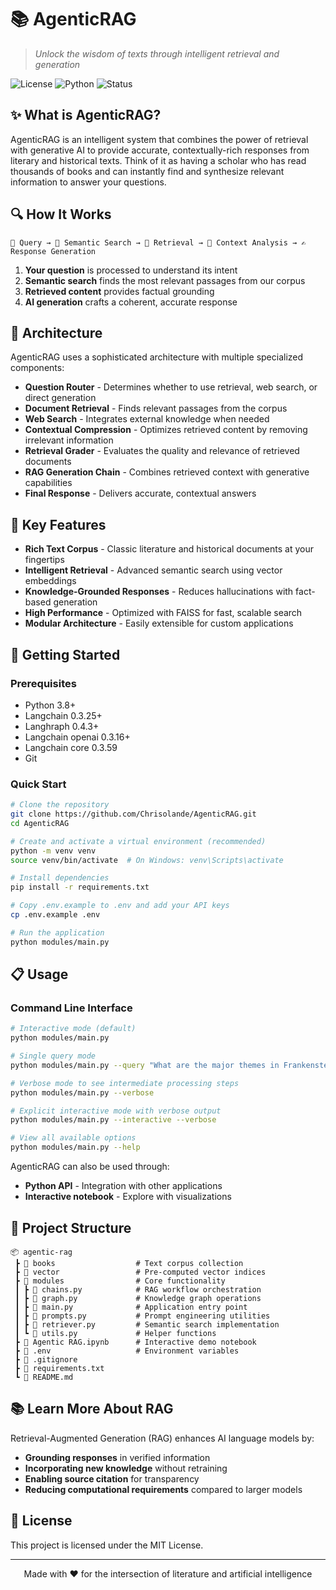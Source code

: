 # 📚 AgenticRAG

> *Unlock the wisdom of texts through intelligent retrieval and generation*

![License](https://img.shields.io/badge/license-MIT-blue.svg)
![Python](https://img.shields.io/badge/python-3.8%2B-brightgreen)
![Status](https://img.shields.io/badge/status-active-success.svg)

## ✨ What is AgenticRAG?

AgenticRAG is an intelligent system that combines the power of retrieval with generative AI to provide accurate, contextually-rich responses from literary and historical texts. Think of it as having a scholar who has read thousands of books and can instantly find and synthesize relevant information to answer your questions.

## 🔍 How It Works

```
📄 Query → 🔎 Semantic Search → 📑 Retrieval → 🧠 Context Analysis → ✍️ Response Generation
```

1. **Your question** is processed to understand its intent
2. **Semantic search** finds the most relevant passages from our corpus
3. **Retrieved content** provides factual grounding
4. **AI generation** crafts a coherent, accurate response

## 🧠 Architecture

AgenticRAG uses a sophisticated architecture with multiple specialized components:

- **Question Router** - Determines whether to use retrieval, web search, or direct generation
- **Document Retrieval** - Finds relevant passages from the corpus
- **Web Search** - Integrates external knowledge when needed
- **Contextual Compression** - Optimizes retrieved content by removing irrelevant information
- **Retrieval Grader** - Evaluates the quality and relevance of retrieved documents
- **RAG Generation Chain** - Combines retrieved context with generative capabilities
- **Final Response** - Delivers accurate, contextual answers

## 🌟 Key Features

- **Rich Text Corpus** - Classic literature and historical documents at your fingertips
- **Intelligent Retrieval** - Advanced semantic search using vector embeddings
- **Knowledge-Grounded Responses** - Reduces hallucinations with fact-based generation
- **High Performance** - Optimized with FAISS for fast, scalable search
- **Modular Architecture** - Easily extensible for custom applications

## 🚀 Getting Started

### Prerequisites

- Python 3.8+
- Langchain 0.3.25+
- Langhraph 0.4.3+
- Langchain openai 0.3.16+
- Langchain core 0.3.59
- Git

### Quick Start

```bash
# Clone the repository
git clone https://github.com/Chrisolande/AgenticRAG.git
cd AgenticRAG

# Create and activate a virtual environment (recommended)
python -m venv venv
source venv/bin/activate  # On Windows: venv\Scripts\activate

# Install dependencies
pip install -r requirements.txt

# Copy .env.example to .env and add your API keys
cp .env.example .env

# Run the application
python modules/main.py
```

## 📋 Usage

### Command Line Interface

```bash
# Interactive mode (default)
python modules/main.py

# Single query mode
python modules/main.py --query "What are the major themes in Frankenstein?"

# Verbose mode to see intermediate processing steps
python modules/main.py --verbose

# Explicit interactive mode with verbose output
python modules/main.py --interactive --verbose

# View all available options
python modules/main.py --help
```

AgenticRAG can also be used through:

- **Python API** - Integration with other applications
- **Interactive notebook** - Explore with visualizations

## 📁 Project Structure



```
📦 agentic-rag
 ┣ 📂 books                  # Text corpus collection
 ┣ 📂 vector                 # Pre-computed vector indices
 ┣ 📂 modules                # Core functionality
 ┃ ┣ 📜 chains.py            # RAG workflow orchestration
 ┃ ┣ 📜 graph.py             # Knowledge graph operations
 ┃ ┣ 📜 main.py              # Application entry point
 ┃ ┣ 📜 prompts.py           # Prompt engineering utilities
 ┃ ┣ 📜 retriever.py         # Semantic search implementation
 ┃ ┗ 📜 utils.py             # Helper functions
 ┣ 📓 Agentic RAG.ipynb      # Interactive demo notebook
 ┣ 📜 .env                   # Environment variables
 ┣ 📜 .gitignore
 ┣ 📜 requirements.txt
 ┗ 📜 README.md
```

## 📚 Learn More About RAG

Retrieval-Augmented Generation (RAG) enhances AI language models by:

- **Grounding responses** in verified information
- **Incorporating new knowledge** without retraining
- **Enabling source citation** for transparency
- **Reducing computational requirements** compared to larger models

## 📄 License

This project is licensed under the MIT License.

---

<p align="center">
  Made with ❤️ for the intersection of literature and artificial intelligence
</p>